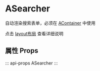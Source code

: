 # ASearcher

自动渲染搜索表单，必须在 [AContainer](/zh-CN/components/a-container.html) 中使用

点击 [layout布局](/zh-CN/layout/index.html) 查看详细说明

## 属性 Props

::: api-props
ASearcher
:::
